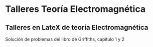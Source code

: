 # Talleres Teoría Electromagnética 

## Talleres en LateX de teoría Electromagnética 
Solución de problemas del libro de Griffiths, capitulo 1 y 2
